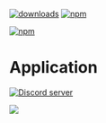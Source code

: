 [![downloads](https://img.shields.io/npm/dt/pokemon-random.svg)](https://www.npmjs.com/package/pokemon-random)
[![npm](https://img.shields.io/npm/v/pokemon-random.svg)](https://www.npmjs.com/package/pokemon-random)

[![npm](https://nodei.co/npm/pokemon-random.png?downloads=true&downloadRank=true&stars=true)](https://www.npmjs.com/random-pokemon)

# Application
<a href="https://discord.gg/rN8cSFC"><img src="https://discordapp.com/api/guilds/330496840787165195/embed.png" alt="Discord server" /></a>

 [![](https://discordapp.com/api/guilds/330496840787165195/embed.png?style=banner2)](https://discord.gg/rN8cSFC)
